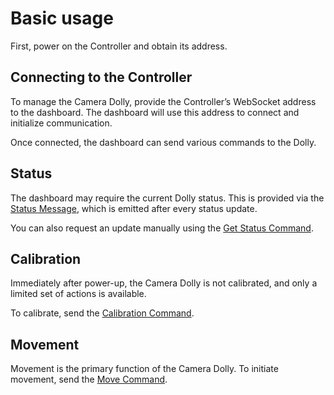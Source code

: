 # Basic usage

First, power on the Controller and obtain its address.

## Connecting to the Controller
To manage the Camera Dolly, provide the Controller’s WebSocket address to the dashboard.
The dashboard will use this address to connect and initialize communication.

Once connected, the dashboard can send various commands to the Dolly.

## Status
The dashboard may require the current Dolly status. This is provided via the [Status Message](status.md#status-message), which is emitted after every status update.

You can also request an update manually using the [Get Status Command](./status.md#get-status-command).

## Calibration
Immediately after power-up, the Camera Dolly is not calibrated, and only a limited set of actions is available.

To calibrate, send the [Calibration Command](calibration.md#calibrate-command).

## Movement
Movement is the primary function of the Camera Dolly.
To initiate movement, send the [Move Command](motion.md#move-command).